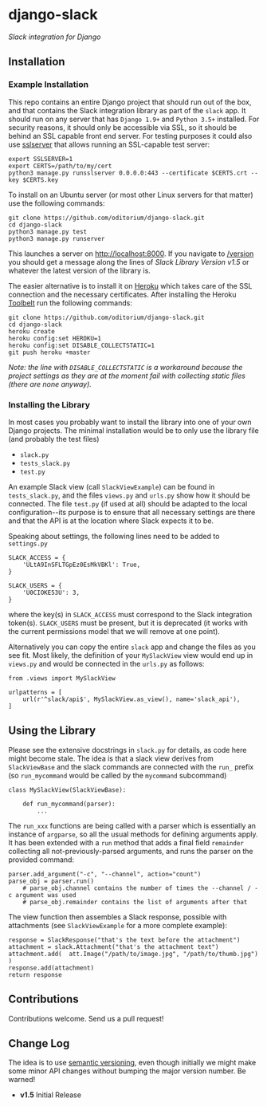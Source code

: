 # django-slack
_Slack integration for Django_

## Installation

### Example Installation

This repo contains an entire Django project that should run out of the box, and that
contains the Slack integration library as part of the `slack` app. It should run on 
any server that has `Django 1.9+` and `Python 3.5+` installed. For security reasons,
it should only be accessible via SSL, so it should be behind an SSL capable front end 
server. For testing purposes it could also use [sslserver](https://github.com/teddziuba/django-sslserver)
that allows running an SSL-capable test server:

	export SSLSERVER=1
	export CERTS=/path/to/my/cert
	python3 manage.py runsslserver 0.0.0.0:443 --certificate $CERTS.crt --key $CERTS.key

To install on an Ubuntu server (or most other Linux servers for that matter) use the
following commands:

	git clone https://github.com/oditorium/django-slack.git
	cd django-slack
	python3 manage.py test
	python3 manage.py runserver

This launches a server on <http://localhost:8000>. If you navigate to [/version](/version)
you should get a message along the lines of _Slack Library Version v1.5_ or whatever the 
latest version of the library is.

The easier alternative is to install it on [Heroku](https://www.heroku.com/) which takes 
care of the SSL connection and the necessary certificates. After installing the Heroku
[Toolbelt](https://toolbelt.heroku.com/) run the following commands:

	git clone https://github.com/oditorium/django-slack.git
	cd django-slack
	heroku create
	heroku config:set HEROKU=1
	heroku config:set DISABLE_COLLECTSTATIC=1
	git push heroku +master
	
_Note: the line with `DISABLE_COLLECTSTATIC` is a workaround because the project settings
as they are at the moment fail with collecting static files (there are none anyway)._


### Installing the Library

In most cases you probably want to install the library into one of your own Django projects.
The minimal installation would be to only use the library file (and probably the test files)

- `slack.py`
- `tests_slack.py`
- `test.py`

An example Slack view (call `SlackViewExample`) can be found in `tests_slack.py`, and the files
`views.py` and `urls.py` show how it should be connected. The file `test.py` (if used at all) 
should be adapted to the local configuration--its purpose is to ensure that all necessary settings
are there and that the API is at the location where Slack expects it to be.

Speaking about settings, the following lines need to be added to `settings.py`

	SLACK_ACCESS = {
	    'ULtA9InSFLTGpEz0EsMkVBKl': True,
	}
    
	SLACK_USERS = {
	    'U0CIOKE53U': 3,
	}

where the key(s) in `SLACK_ACCESS` must correspond to the Slack integration token(s). `SLACK_USERS`
must be present, but it is deprecated (it works with the current permissions model that we will remove
at one point).

Alternatively you can copy the entire `slack` app and change the files as you see fit. Most likely, the
definition of your `MySlackView` view would end up in `views.py` and would be connected in the `urls.py` as
follows:

	from .views import MySlackView
	
	urlpatterns = [
	    url(r'^slack/api$', MySlackView.as_view(), name='slack_api'),
	]


## Using the Library

Please see the extensive docstrings in `slack.py` for details, as code here might become stale. The idea
is that a slack view derives from `SlackViewBase` and the slack commands are connected with the `run_`
prefix (so `run_mycommand` would be called by the `mycommand` subcommand)
	
	class MySlackView(SlackViewBase):
	
		def run_mycommand(parser):
			...
	
The `run_xxx` functions are being called with a parser which is essentially an instance of `argparse`,
so all the usual methods for defining arguments apply. It has been extended with a `run` method that
adds a final field `remainder` collecting all not-previously-parsed arguments, and runs the parser on
the provided command:

	parser.add_argument("-c", "--channel", action="count")
	parse_obj = parser.run()
		# parse_obj.channel contains the number of times the --channel / -c argument was used
		# parse_obj.remainder contains the list of arguments after that

The view function then assembles a Slack response, possible with attachments (see `SlackViewExample` for
a more complete example):

	response = SlackResponse("that's the text before the attachment")
	attachment = slack.Attachment("that's the attachment text")
	attachment.add(  att.Image("/path/to/image.jpg", "/path/to/thumb.jpg")  )
	response.add(attachment)
	return response


## Contributions

Contributions welcome. Send us a pull request!


## Change Log


The idea is to use [semantic versioning](http://semver.org/), even though initially we might make some minor
API changes without bumping the major version number. Be warned!

- **v1.5** Initial Release